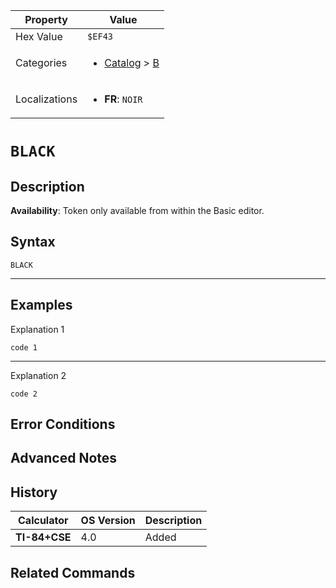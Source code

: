 | Property      | Value |
|---------------|-------|
| Hex Value     | `$EF43`|
| Categories    | <ul><li>[Catalog](<../categories/Catalog.md>) > [B](<../categories/Catalog.md#B>)</li></ul> |
| Localizations | <ul><li><b>FR</b>: `NOIR`</li></ul> |

# `BLACK`

## Description



<b>Availability</b>: Token only available from within the Basic editor.

## Syntax
`BLACK`

<hr>

## Examples

Explanation 1
```ti-basic
code 1
```
---
Explanation 2
```ti-basic
code 2
```

## Error Conditions


## Advanced Notes


## History
| Calculator | OS Version | Description |
|------------|------------|-------------|
| <b>TI-84+CSE</b> | 4.0 | Added

## Related Commands

    